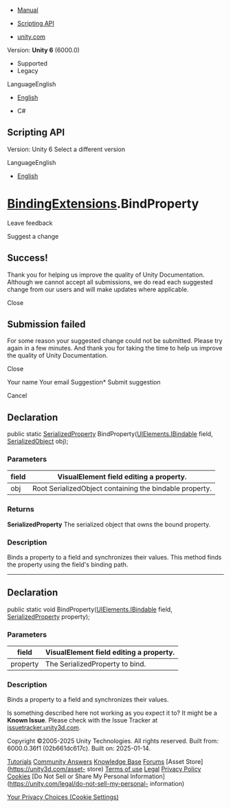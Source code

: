 [ ]()

  * [Manual](../Manual/index.html)
  * [Scripting API](../ScriptReference/index.html)

  * [unity.com](https://unity.com/)

Version: **Unity 6** (6000.0)

  * Supported
  * Legacy

LanguageEnglish

  * [English]()

  * C#

[ ](https://docs.unity3d.com)

## Scripting API

Version: Unity 6 Select a different version

LanguageEnglish

  * [English]()

#  [BindingExtensions](UIElements.BindingExtensions.html).BindProperty

Leave feedback

Suggest a change

## Success!

Thank you for helping us improve the quality of Unity Documentation. Although
we cannot accept all submissions, we do read each suggested change from our
users and will make updates where applicable.

Close

## Submission failed

For some reason your suggested change could not be submitted. Please <a>try
again</a> in a few minutes. And thank you for taking the time to help us
improve the quality of Unity Documentation.

Close

Your name Your email Suggestion* Submit suggestion

Cancel

[ ]()

## Declaration

public static [SerializedProperty](SerializedProperty.html)
BindProperty([UIElements.IBindable](UIElements.IBindable.html) field,
[SerializedObject](SerializedObject.html) obj);

### Parameters

field | VisualElement field editing a property.  
---|---  
obj | Root SerializedObject containing the bindable property.  
  
### Returns

**SerializedProperty** The serialized object that owns the bound property.

### Description

Binds a property to a field and synchronizes their values. This method finds
the property using the field's binding path.

* * *

## Declaration

public static void
BindProperty([UIElements.IBindable](UIElements.IBindable.html) field,
[SerializedProperty](SerializedProperty.html) property);

### Parameters

field | VisualElement field editing a property.  
---|---  
property | The SerializedProperty to bind.  
  
### Description

Binds a property to a field and synchronizes their values.

Is something described here not working as you expect it to? It might be a
**Known Issue**. Please check with the Issue Tracker at
[issuetracker.unity3d.com](https://issuetracker.unity3d.com).

Copyright ©2005-2025 Unity Technologies. All rights reserved. Built from:
6000.0.36f1 (02b661dc617c). Built on: 2025-01-14.

[Tutorials](https://unity3d.com/learn) [Community
Answers](https://answers.unity3d.com) [Knowledge
Base](https://support.unity3d.com/hc/en-us)
[Forums](https://forum.unity3d.com) [Asset Store](https://unity3d.com/asset-
store) [Terms of use](https://docs.unity3d.com/Manual/TermsOfUse.html)
[Legal](https://unity.com/legal) [Privacy
Policy](https://unity.com/legal/privacy-policy)
[Cookies](https://unity.com/legal/cookie-policy) [Do Not Sell or Share My
Personal Information](https://unity.com/legal/do-not-sell-my-personal-
information)

[Your Privacy Choices (Cookie Settings)](javascript:void\(0\);)

